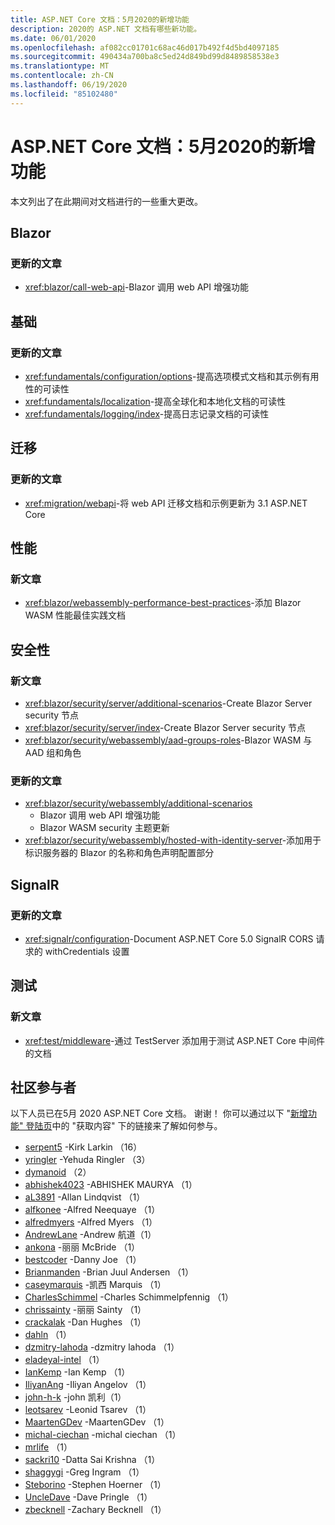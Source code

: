 ```yaml
---
title: ASP.NET Core 文档：5月2020的新增功能
description: 2020的 ASP.NET 文档有哪些新功能。
ms.date: 06/01/2020
ms.openlocfilehash: af082cc01701c68ac46d017b492f4d5bd4097185
ms.sourcegitcommit: 490434a700ba8c5ed24d849bd99d8489858538e3
ms.translationtype: MT
ms.contentlocale: zh-CN
ms.lasthandoff: 06/19/2020
ms.locfileid: "85102480"
---
```

# <a name="aspnet-core-docs-whats-new-for-may-2020"></a>ASP.NET Core 文档：5月2020的新增功能

本文列出了在此期间对文档进行的一些重大更改。

## <a name="blazor"></a>Blazor

### <a name="updated-articles"></a>更新的文章

- <xref:blazor/call-web-api>-Blazor 调用 web API 增强功能

## <a name="fundamentals"></a>基础

### <a name="updated-articles"></a>更新的文章

- <xref:fundamentals/configuration/options>-提高选项模式文档和其示例有用性的可读性
- <xref:fundamentals/localization>-提高全球化和本地化文档的可读性
- <xref:fundamentals/logging/index>-提高日志记录文档的可读性

## <a name="migration"></a>迁移

### <a name="updated-articles"></a>更新的文章

- <xref:migration/webapi>-将 web API 迁移文档和示例更新为 3.1 ASP.NET Core

## <a name="performance"></a>性能

### <a name="new-articles"></a>新文章

- <xref:blazor/webassembly-performance-best-practices>-添加 Blazor WASM 性能最佳实践文档

## <a name="security"></a>安全性

### <a name="new-articles"></a>新文章

- <xref:blazor/security/server/additional-scenarios>-Create Blazor Server security 节点
- <xref:blazor/security/server/index>-Create Blazor Server security 节点
- <xref:blazor/security/webassembly/aad-groups-roles>-Blazor WASM 与 AAD 组和角色

### <a name="updated-articles"></a>更新的文章

- <xref:blazor/security/webassembly/additional-scenarios>
  - Blazor 调用 web API 增强功能
  - Blazor WASM security 主题更新
- <xref:blazor/security/webassembly/hosted-with-identity-server>-添加用于标识服务器的 Blazor 的名称和角色声明配置部分

## <a name="signalr"></a>SignalR

### <a name="updated-articles"></a>更新的文章

- <xref:signalr/configuration>-Document ASP.NET Core 5.0 SignalR CORS 请求的 withCredentials 设置

## <a name="testing"></a>测试

### <a name="new-articles"></a>新文章

- <xref:test/middleware>-通过 TestServer 添加用于测试 ASP.NET Core 中间件的文档

## <a name="community-contributors"></a>社区参与者

以下人员已在5月 2020 ASP.NET Core 文档。 谢谢！ 你可以通过以下 "[新增功能" 登陆页](index.yml)中的 "获取内容" 下的链接来了解如何参与。

- [serpent5](https://github.com/serpent5) -Kirk Larkin （16）
- [yringler](https://github.com/yringler) -Yehuda Ringler （3）
- [dymanoid](https://github.com/dymanoid) （2）
- [abhishek4023](https://github.com/abhishek4023) -ABHISHEK MAURYA （1）
- [aL3891](https://github.com/aL3891) -Allan Lindqvist （1）
- [alfkonee](https://github.com/alfkonee) -Alfred Neequaye （1）
- [alfredmyers](https://github.com/alfredmyers) -Alfred Myers （1）
- [AndrewLane](https://github.com/AndrewLane) -Andrew 航道（1）
- [ankona](https://github.com/ankona) -丽丽 McBride （1）
- [bestcoder](https://github.com/bestcoder) -Danny Joe （1）
- [Brianmanden](https://github.com/Brianmanden) -Brian Juul Andersen （1）
- [caseymarquis](https://github.com/caseymarquis) -凯西 Marquis （1）
- [CharlesSchimmel](https://github.com/CharlesSchimmel) -Charles Schimmelpfennig （1）
- [chrissainty](https://github.com/chrissainty) -丽丽 Sainty （1）
- [crackalak](https://github.com/crackalak) -Dan Hughes （1）
- [dahln](https://github.com/dahln) （1）
- [dzmitry-lahoda](https://github.com/dzmitry-lahoda) -dzmitry lahoda （1）
- [eladeyal-intel](https://github.com/eladeyal-intel) （1）
- [IanKemp](https://github.com/IanKemp) -Ian Kemp （1）
- [IliyanAng](https://github.com/IliyanAng) -Iliyan Angelov （1）
- [john-h-k](https://github.com/john-h-k) -john 凯利（1）
- [leotsarev](https://github.com/leotsarev) -Leonid Tsarev （1）
- [MaartenGDev](https://github.com/MaartenGDev) -MaartenGDev （1）
- [michal-ciechan](https://github.com/michal-ciechan) -michal ciechan （1）
- [mrlife](https://github.com/mrlife) （1）
- [sackri10](https://github.com/sackri10) -Datta Sai Krishna （1）
- [shaggygi](https://github.com/shaggygi) -Greg Ingram （1）
- [Steborino](https://github.com/Steborino) -Stephen Hoerner （1）
- [UncleDave](https://github.com/UncleDave) -Dave Pringle （1）
- [zbecknell](https://github.com/zbecknell) -Zachary Becknell （1）
